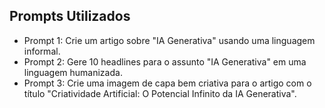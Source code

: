 ## Prompts Utilizados

- Prompt 1: Crie um artigo sobre "IA Generativa" usando uma linguagem informal.
- Prompt 2: Gere 10 headlines para o assunto "IA Generativa" em uma linguagem humanizada.
- Prompt 3: Crie uma imagem de capa bem criativa para o artigo com o título "Criatividade Artificial: O Potencial Infinito da IA Generativa".

